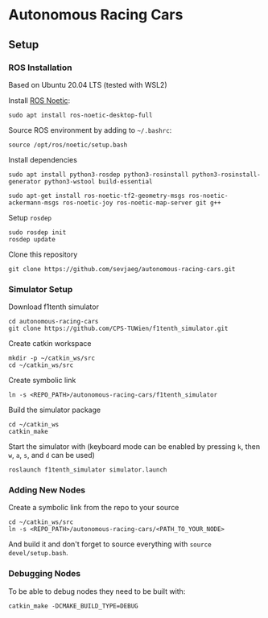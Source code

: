 # Autonomous Racing Cars

## Setup

### ROS Installation

Based on Ubuntu 20.04 LTS (tested with WSL2)

Install [ROS Noetic](http://wiki.ros.org/noetic/Installation/Ubuntu):

```
sudo apt install ros-noetic-desktop-full
```

Source ROS environment by adding to `~/.bashrc`:

```
source /opt/ros/noetic/setup.bash
```

Install dependencies

```
sudo apt install python3-rosdep python3-rosinstall python3-rosinstall-generator python3-wstool build-essential
```

```
sudo apt-get install ros-noetic-tf2-geometry-msgs ros-noetic-ackermann-msgs ros-noetic-joy ros-noetic-map-server git g++
```

Setup `rosdep`

```
sudo rosdep init
rosdep update
```

Clone this repository

```
git clone https://github.com/sevjaeg/autonomous-racing-cars.git
```

### Simulator Setup

Download f1tenth simulator

```
cd autonomous-racing-cars
git clone https://github.com/CPS-TUWien/f1tenth_simulator.git
```

Create catkin workspace

```
mkdir -p ~/catkin_ws/src
cd ~/catkin_ws/src
```

Create symbolic link

```
ln -s <REPO_PATH>/autonomous-racing-cars/f1tenth_simulator
```

Build the simulator package

```
cd ~/catkin_ws
catkin_make
```

Start the simulator with (keyboard mode can be enabled by pressing `k`, then `w`, `a`, `s`, and `d` can be used)

```
roslaunch f1tenth_simulator simulator.launch
```

### Adding New Nodes

Create a symbolic link from the repo to your source
```
cd ~/catkin_ws/src
ln -s <REPO_PATH>/autonomous-racing-cars/<PATH_TO_YOUR_NODE>
```
And build it and don't forget to source everything with `source devel/setup.bash`.


### Debugging Nodes

To be able to debug nodes they need to be built with:
```
catkin_make -DCMAKE_BUILD_TYPE=DEBUG
```
